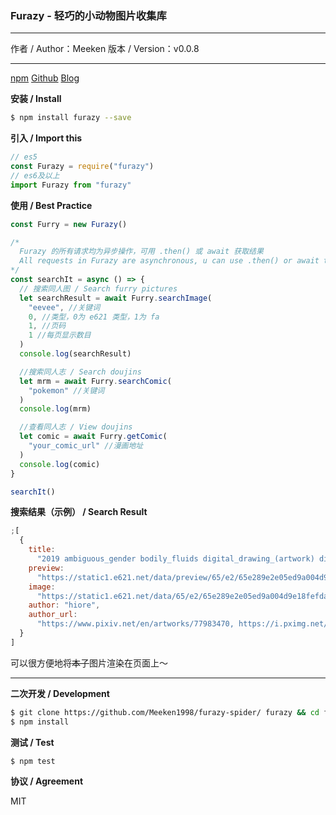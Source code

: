 ### Furazy - 轻巧的小动物图片收集库

---

作者 / Author：Meeken
版本 / Version：v0.0.8

---

[npm](https://www.npmjs.com/package/furazy)
[Github](https://github.com/Meeken1998)
[Blog](https://meek3n.cn)

**安装 / Install**

```bash
$ npm install furazy --save
```

**引入 / Import this**

```js
// es5
const Furazy = require("furazy")
// es6及以上
import Furazy from "furazy"
```

**使用 / Best Practice**

```js
const Furry = new Furazy()

/*
  Furazy 的所有请求均为异步操作，可用 .then() 或 await 获取结果
  All requests in Furazy are asynchronous, u can use .then() or await to get results.
*/
const searchIt = async () => {
  // 搜索同人图 / Search furry pictures
  let searchResult = await Furry.searchImage(
    "eevee", //关键词
    0, //类型，0为 e621 类型，1为 fa
    1, //页码
    1 //每页显示数目
  )
  console.log(searchResult)

  //搜索同人志 / Search doujins
  let mrm = await Furry.searchComic(
    "pokemon" //关键词
  )
  console.log(mrm)

  //查看同人志 / View doujins
  let comic = await Furry.getComic(
    "your_comic_url" //漫画地址
  )
  console.log(comic)
}

searchIt()
```

**搜索结果（示例） / Search Result**

```js
;[
  {
    title:
      "2019 ambiguous_gender bodily_fluids digital_drawing_(artwork) digital_media_(artwork) dragon dragonite drooling duo eevee feral hiore hi_res imminent_vore larger_pred licking licking_lips macro mammal nintendo oral_vore pokémon pokémon_(species) saliva simple_background size_difference slightly_chubby soft_vore tongue tongue_out video_games vore white_background",
    preview:
      "https://static1.e621.net/data/preview/65/e2/65e289e2e05ed9a004d9e18fefda2962.jpg",
    image:
      "https://static1.e621.net/data/65/e2/65e289e2e05ed9a004d9e18fefda2962.png",
    author: "hiore",
    author_url:
      "https://www.pixiv.net/en/artworks/77983470, https://i.pximg.net/img-original/img/2019/11/25/03/37/25/77983470_p2.png, https://www.pixiv.net/member.php?id=45363288, https://twitter.com/D0Sd0ou3fm1R1rB/status/1196483299465519105"
  }
]
```

可以很方便地将~~本子~~图片渲染在页面上～

---

**二次开发 / Development**

```bash
$ git clone https://github.com/Meeken1998/furazy-spider/ furazy && cd furazy
$ npm install
```

**测试 / Test**

```bash
$ npm test
```

**协议 / Agreement**

MIT
